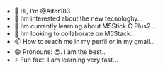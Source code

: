 - 👋 Hi, I’m @Aitor183
- 👀 I’m interested about the new tecnologhy...
- 🌱 I’m currently learning about M5Stick C Plus2...
- 💞️ I’m looking to collaborate on M5Stack...
- 📫 How to reach me in my perfil or in my gmail...
- 😄 Pronouns: 😍. i am the best..
- ⚡ Fun fact: I am learning very fast...

<!---
Aitor183/Aitor183 is a ✨ special ✨ repository because its `README.md` (this file) appears on your GitHub profile.
You can click the Preview link to take a look at your changes.
--->
